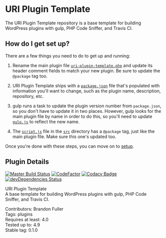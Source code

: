 # URI Plugin Template

The URI Plugin Template repository is a base template for building WordPress plugins with gulp, PHP Code Sniffer, and Travis CI.

## How do I get set up?

There are a few things you need to do to get up and running:

1. Rename the main plugin file [`uri-plugin-template.php`](https://github.com/uriweb/uri-plugin-template/blob/master/uri-plugin-template.php) and update its header comment fields to match your new plugin.  Be sure to update the `@package` tag too.

2. URI Plugin Template ships with a [`package.json`](https://github.com/uriweb/uri-plugin-template/blob/master/package.json) file that's populated with information you'll want to change, such as the plugin name, description, repository, etc.

3. gulp runs a task to update the plugin version number from `package.json`, so you don't have to update it in two places.  However, gulp looks for the main plugin file by name in order to do this, so you'll need to update [`gulp.js`](https://github.com/uriweb/uri-plugin-template/blob/master/gulp.js) to reflect the new name.

3. The [`script.js`](https://github.com/uriweb/uri-plugin-template/blob/master/src/script.js) file in the [`src`](https://github.com/uriweb/uri-plugin-template/blob/master/src) directory has a `@package` tag, just like the main plugin file.  Make sure this one's updated too.

Once you're done with these steps, you can move on to [setup](https://github.com/uriweb/uri-plugin-template/blob/master/SETUP.md).


## Plugin Details

[![Master Build Status](https://travis-ci.org/uriweb/uri-plugin-template.svg?branch=master "Master build status")](https://travis-ci.org/uriweb/uri-plugin-template)
[![CodeFactor](https://www.codefactor.io/repository/github/uriweb/uri-plugin-template/badge/master)](https://www.codefactor.io/repository/github/uriweb/uri-plugin-template/overview/master)
[![Codacy Badge](https://api.codacy.com/project/badge/Grade/77712193bd8643f88fad1fbdc8a02c87)](https://www.codacy.com/app/uriweb/uri-plugin-template?utm_source=github.com&amp;utm_medium=referral&amp;utm_content=uriweb/uri-plugin-template&amp;utm_campaign=Badge_Grade)
[![devDependencies Status](https://david-dm.org/uriweb/uri-plugin-template/dev-status.svg)](https://david-dm.org/uriweb/uri-plugin-template?type=dev)

URI Plugin Template  
A base template for building WordPress plugins with gulp, PHP Code Sniffer, and Travis CI.

Contributors: Brandon Fuller  
Tags: plugins  
Requires at least: 4.0  
Tested up to: 4.9  
Stable tag: 0.1.0  